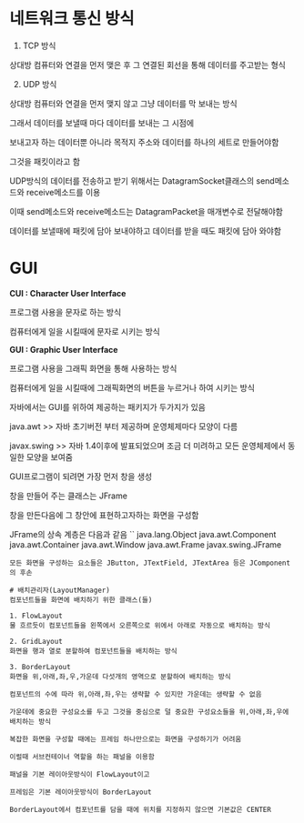 # 네트워크 통신 방식

1. TCP 방식

상대방 컴퓨터와 연결을 먼저 맺은 후 그 연결된 회선을 통해 데이터를 주고받는 형식

2. UDP 방식

상대방 컴퓨터와 연결을 먼저 맺지 않고 그냥 데이터를 막 보내는 방식

그래서 데이터를 보낼때 마다 데이터를 보내는 그 시점에 

보내고자 하는 데이터뿐 아니라 목적지 주소와 데이터를 하나의 세트로 만들어야함 

그것을 패킷이라고 함

UDP방식의 데이터를 전송하고 받기 위해서는 DatagramSocket클래스의 send메소드와 receive메소드를 이용

이때 send메소드와 receive메소드는 DatagramPacket을 매개변수로 전달해야함

데이터를 보낼때에 패킷에 담아 보내야하고 데이터를 받을 때도 패킷에 담아 와야함 

# GUI

**CUI : Character User Interface**

프로그램 사용을 문자로 하는 방식

컴퓨터에게 일을 시킬때에 문자로 시키는 방식

**GUI : Graphic User Interface**

프로그램 사용을 그래픽 화면을 통해 사용하는 방식

컴퓨터에게 일을 시킬때에 그래픽화면의 버튼을 누르거나 하여 시키는 방식  

자바에서는 GUI를 위하여 제공하는 패키지가 두가지가 있음

java.awt >> 자바 초기버전 부터 제공하며 운영체제마다 모양이 다름 

javax.swing >> 자바 1.4이후에 발표되었으며 조금 더 미려하고 모든 운영체제에서 동일한 모양을 보여줌

GUI프로그램이 되려면 가장 먼저 창을 생성

창을 만들어 주는 클래스는 JFrame

창을 만든다음에 그 창안에 표현하고자하는 화면을 구성함 

JFrame의 상속 계층은 다음과 같음
``
java.lang.Object
  java.awt.Component
    java.awt.Container
      java.awt.Window
         java.awt.Frame
            javax.swing.JFrame
```
모든 화면을 구성하는 요소들은 JButton, JTextField, JTextArea 등은 JComponent의 후손

# 배치관리자(LayoutManager)
컴포넌트들을 화면에 배치하기 위한 클래스(들)

1. FlowLayout 
물 흐르듯이 컴포넌트들을 왼쪽에서 오른쪽으로 위에서 아래로 자동으로 배치하는 방식

2. GridLayout
화면을 행과 열로 분할하여 컴포넌트들을 배치하는 방식 

3. BorderLayout
화면을 위,아래,좌,우,가운데 다섯개의 영역으로 분할하여 배치하는 방식 

컴포넌트의 수에 따라 위,아래,좌,우는 생략할 수 있지만 가운데는 생략할 수 없음 

가운데에 중요한 구성요소를 두고 그것을 중심으로 덜 중요한 구성요소들을 위,아래,좌,우에 배치하는 방식 

복잡한 화면을 구성할 때에는 프레임 하나만으로는 화면을 구성하기가 어려움 

이럴때 서브컨테이너 역할을 하는 패널을 이용함 

패널을 기본 레이아웃방식이 FlowLayout이고 

프레임은 기본 레이아웃방식이 BorderLayout

BorderLayout에서 컴포넌트를 담을 때에 위치를 지정하지 않으면 기본값은 CENTER

